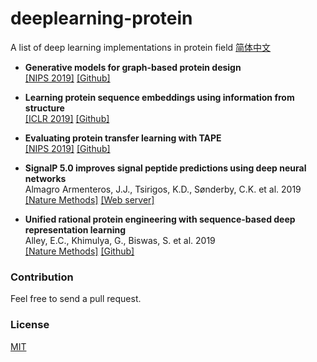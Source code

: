# deeplearning-protein

A list of deep learning implementations in protein field  [简体中文](README-zh.md)

* **Generative models for graph-based protein design**<br>
[[NIPS 2019]](http://papers.nips.cc/paper/9711-generative-models-for-graph-based-protein-design)
[[Github]](https://github.com/jingraham/neurips19-graph-protein-design)

* **Learning protein sequence embeddings using information from structure**<br>
[[ICLR 2019]](https://openreview.net/forum?id=SygLehCqtm)
[[Github]](https://github.com/tbepler/protein-sequence-embedding-iclr2019)

* **Evaluating protein transfer learning with TAPE**<br>
[[NIPS 2019]](http://papers.nips.cc/paper/9163-evaluating-protein-transfer-learning-with-tape)
[[Github]](https://github.com/songlab-cal/tape)

* **SignalP 5.0 improves signal peptide predictions using deep neural networks**<br>
Almagro Armenteros, J.J., Tsirigos, K.D., Sønderby, C.K. et al. 2019<br>
[[Nature Methods]](https://www.nature.com/articles/s41587-019-0036-z)
[[Web server]](https://services.healthtech.dtu.dk/service.php?SignalP)

* **Unified rational protein engineering with sequence-based deep representation learning**<br>
Alley, E.C., Khimulya, G., Biswas, S. et al. 2019<br>
[[Nature Methods]](https://www.nature.com/articles/s41592-019-0598-1)
[[Github]](https://github.com/churchlab/UniRep)

### Contribution
Feel free to send a pull request.

### License
[MIT](LICENSE)